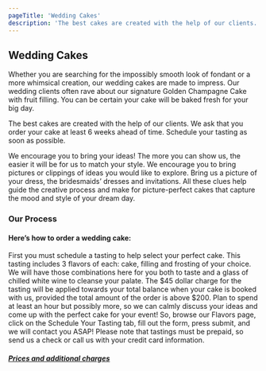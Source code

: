 ```yaml
---
pageTitle: 'Wedding Cakes'
description: 'The best cakes are created with the help of our clients. We ask that you order your cake at least 6 weeks ahead of time. Schedule your tasting as soon as possible.'
---
```


## Wedding Cakes

Whether you are searching for the impossibly smooth look of fondant or a more whimsical
creation, our wedding cakes are made to impress. Our wedding clients often rave about
our signature Golden Champagne Cake with fruit filling. You can be certain your cake will
be baked fresh for your big day.

The best cakes are created with the help of our clients. We ask that you order your cake
at least 6 weeks ahead of time. Schedule your tasting as soon as possible.

We encourage you to bring your ideas! The more you can show us, the easier it will be for
us to match your style. We encourage you to bring pictures or clippings of ideas you would
like to explore. Bring us a picture of your dress, the bridesmaids’ dresses and invitations.
All these clues help guide the creative process and make for picture-perfect cakes that
capture the mood and style of your dream day.

### Our Process

#### Here’s how to order a wedding cake:

First you must schedule a tasting to help select your perfect cake. This tasting includes 3 flavors of each: cake, filling and frosting of your choice. We will have those combinations here for you both to taste and a glass of chilled white wine to cleanse your palate. The $45 dollar charge for the tasting will be applied towards your total balance when your cake is booked with us, provided the total amount of the order is above $200. Plan to spend at least an hour but possibly more, so we can calmly discuss your ideas and come up with the perfect cake for your event! So, browse our Flavors page, click on the Schedule Your Tasting tab, fill out the form, press submit, and we will contact you ASAP! Please note that tastings must be prepaid, so send us a check or call us with your credit card information.

##### [Prices and additional charges](/cake-pricing)
